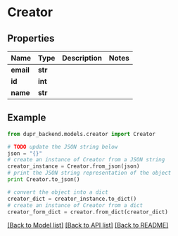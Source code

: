 # Creator


## Properties
Name | Type | Description | Notes
------------ | ------------- | ------------- | -------------
**email** | **str** |  | 
**id** | **int** |  | 
**name** | **str** |  | 

## Example

```python
from dupr_backend.models.creator import Creator

# TODO update the JSON string below
json = "{}"
# create an instance of Creator from a JSON string
creator_instance = Creator.from_json(json)
# print the JSON string representation of the object
print Creator.to_json()

# convert the object into a dict
creator_dict = creator_instance.to_dict()
# create an instance of Creator from a dict
creator_form_dict = creator.from_dict(creator_dict)
```
[[Back to Model list]](../README.md#documentation-for-models) [[Back to API list]](../README.md#documentation-for-api-endpoints) [[Back to README]](../README.md)


